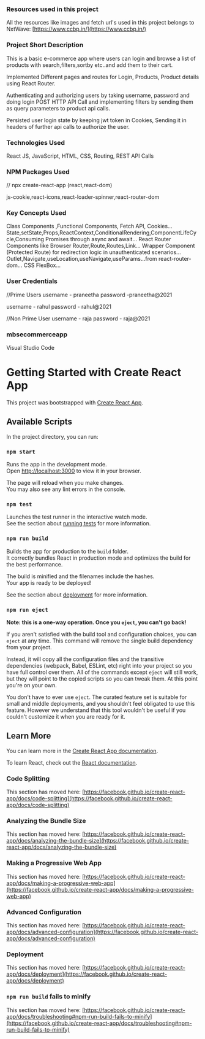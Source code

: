 ### Resources used in this project

All the resources like images and fetch url's used in this project belongs to NxtWave: [https://www.ccbp.in/](https://www.ccbp.in/)

### Project Short Description

This is a basic e-commerce app where users can login and browse a list of products with search,filters,sortby etc..and add them to their cart.

Implemented Different pages and routes for Login, Products, Product details using React Router.

Authenticating and authorizing users by taking username, password and doing login POST HTTP API
Call and implementing filters by sending them as query parameters to product api calls.

Persisted user login state by keeping jwt token in Cookies, Sending it in headers of further api calls
to authorize the user.

### Technologies Used 

React JS, JavaScript, HTML, CSS, Routing, REST API Calls

### NPM Packages Used

// npx create-react-app (react,react-dom)
 
js-cookie,react-icons,react-loader-spinner,react-router-dom


### Key Concepts Used
 Class Components ,Functional Components, Fetch API, Cookies...
 State,setState,Props,ReactContext,ConditionalRendering,ComponentLifeCycle,Consuming Promises through async and await...
 React Router Components like Browser Router,Route,Routes,Link...
 Wrapper Component (Protected Route) for redirection logic in unauthenticated scenarios...
 Outlet,Navigate,useLocation,useNavigate,useParams...from react-router-dom...
 CSS FlexBox...
 


### User Credentials
//Prime Users
username - praneetha
password -praneetha@2021

username - rahul
password - rahul@2021

//Non Prime User
username - raja
password - raja@2021

### mbsecommerceapp
Visual Studio Code
# Getting Started with Create React App

This project was bootstrapped with [Create React App](https://github.com/facebook/create-react-app).

## Available Scripts

In the project directory, you can run:

### `npm start`

Runs the app in the development mode.\
Open [http://localhost:3000](http://localhost:3000) to view it in your browser.

The page will reload when you make changes.\
You may also see any lint errors in the console.

### `npm test`

Launches the test runner in the interactive watch mode.\
See the section about [running tests](https://facebook.github.io/create-react-app/docs/running-tests) for more information.

### `npm run build`

Builds the app for production to the `build` folder.\
It correctly bundles React in production mode and optimizes the build for the best performance.

The build is minified and the filenames include the hashes.\
Your app is ready to be deployed!

See the section about [deployment](https://facebook.github.io/create-react-app/docs/deployment) for more information.

### `npm run eject`

**Note: this is a one-way operation. Once you `eject`, you can't go back!**

If you aren't satisfied with the build tool and configuration choices, you can `eject` at any time. This command will remove the single build dependency from your project.

Instead, it will copy all the configuration files and the transitive dependencies (webpack, Babel, ESLint, etc) right into your project so you have full control over them. All of the commands except `eject` will still work, but they will point to the copied scripts so you can tweak them. At this point you're on your own.

You don't have to ever use `eject`. The curated feature set is suitable for small and middle deployments, and you shouldn't feel obligated to use this feature. However we understand that this tool wouldn't be useful if you couldn't customize it when you are ready for it.

## Learn More

You can learn more in the [Create React App documentation](https://facebook.github.io/create-react-app/docs/getting-started).

To learn React, check out the [React documentation](https://reactjs.org/).

### Code Splitting

This section has moved here: [https://facebook.github.io/create-react-app/docs/code-splitting](https://facebook.github.io/create-react-app/docs/code-splitting)

### Analyzing the Bundle Size

This section has moved here: [https://facebook.github.io/create-react-app/docs/analyzing-the-bundle-size](https://facebook.github.io/create-react-app/docs/analyzing-the-bundle-size)

### Making a Progressive Web App

This section has moved here: [https://facebook.github.io/create-react-app/docs/making-a-progressive-web-app](https://facebook.github.io/create-react-app/docs/making-a-progressive-web-app)

### Advanced Configuration

This section has moved here: [https://facebook.github.io/create-react-app/docs/advanced-configuration](https://facebook.github.io/create-react-app/docs/advanced-configuration)

### Deployment

This section has moved here: [https://facebook.github.io/create-react-app/docs/deployment](https://facebook.github.io/create-react-app/docs/deployment)

### `npm run build` fails to minify

This section has moved here: [https://facebook.github.io/create-react-app/docs/troubleshooting#npm-run-build-fails-to-minify](https://facebook.github.io/create-react-app/docs/troubleshooting#npm-run-build-fails-to-minify)


